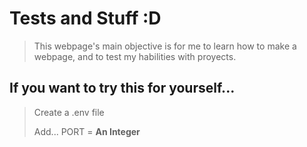 # Tests and Stuff :D

> This webpage's main objective is for me to learn how to make a webpage, and to test my habilities with proyects.

## If you want to try this for yourself...

> Create a .env file
>
> Add...
> PORT = **An Integer**